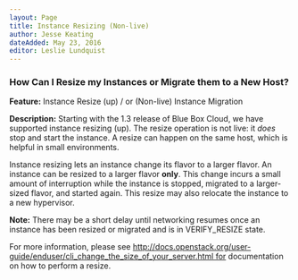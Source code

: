 ```yaml
---
layout: Page
title: Instance Resizing (Non-live)
author: Jesse Keating
dateAdded: May 23, 2016
editor: Leslie Lundquist
---
```


### How Can I Resize my Instances or Migrate them to a New Host?

**Feature:** Instance Resize (up) / or (Non-live) Instance Migration

**Description:** Starting with the 1.3 release of Blue Box Cloud, we have supported instance resizing (up). The resize operation is not live: it _does_ stop and start the instance. A resize can happen on the same host, which is helpful in small environments.

Instance resizing lets an instance change its flavor to a larger flavor. An instance can be resized to a larger flavor **only**. This change incurs a small amount of interruption while the instance is stopped, migrated to a larger-sized flavor, and started again. This resize may also relocate the instance to a new hypervisor.  

**Note:** There may be a short delay until networking resumes once an instance has been resized or migrated and is in VERIFY_RESIZE state.

For more information, please see http://docs.openstack.org/user-guide/enduser/cli_change_the_size_of_your_server.html for documentation on how to perform a resize.
